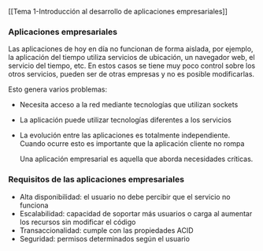 [[Tema 1-Introducción al desarrollo de aplicaciones empresariales]]

### Aplicaciones empresariales
Las aplicaciones de hoy en día no funcionan de forma aislada, por ejemplo, la aplicación del tiempo utiliza servicios de ubicación, un navegador web, el servicio del tiempo, etc. En estos casos se tiene muy poco control sobre los otros servicios, pueden ser de otras empresas y no es posible modificarlas.

Esto genera varios problemas:
+ Necesita acceso a la red mediante tecnologías que utilizan sockets
+ La aplicación puede utilizar tecnologías diferentes a los servicios
+ La evolución entre las aplicaciones es totalmente independiente. Cuando ocurre esto es importante que la aplicación cliente no rompa
  
  Una aplicación empresarial es aquella que aborda necesidades críticas. 

### Requisitos de las aplicaciones empresariales
+ Alta disponibilidad: el usuario no debe percibir que el servicio no funciona
+ Escalabilidad: capacidad de soportar más usuarios o carga al aumentar los recursos sin modificar el código
+ Transaccionalidad: cumple con las propiedades ACID
+ Seguridad: permisos determinados según el usuario
